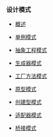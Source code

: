 ### 设计模式

* <a href="http://slogeor.com/2016/03/26/design-pattern-overview.html" target="_blank">概述</a>

* <a href="http://slogeor.com/2016/05/02/design-pattern-singleton.html" target="_blank">单例模式</a>

* <a href="http://slogeor.com/2016/05/08/abstract-factory.html" target="_blank">抽象工程模式</a>

* <a href="http://slogeor.com/2016/05/12/builder.html" target="_blank">生成器模式</a>

* <a href="http://slogeor.com/2016/05/18/factory-method.html" target="_blank">工厂方法模式</a>

* <a href="http://slogeor.com/2016/05/23/prototype-method.html" target="_blank">原型模式</a>

* <a href="http://slogeor.com/2016/06/18/create-pattern.html" target="_blank">创建型模式</a>

* <a href="http://slogeor.com/2016/07/10/adapter.html" target="_blank">适配器模式</a>

* <a href="http://slogeor.com/2016/07/10/bridge.html" target="_blank">桥接模式</a>
